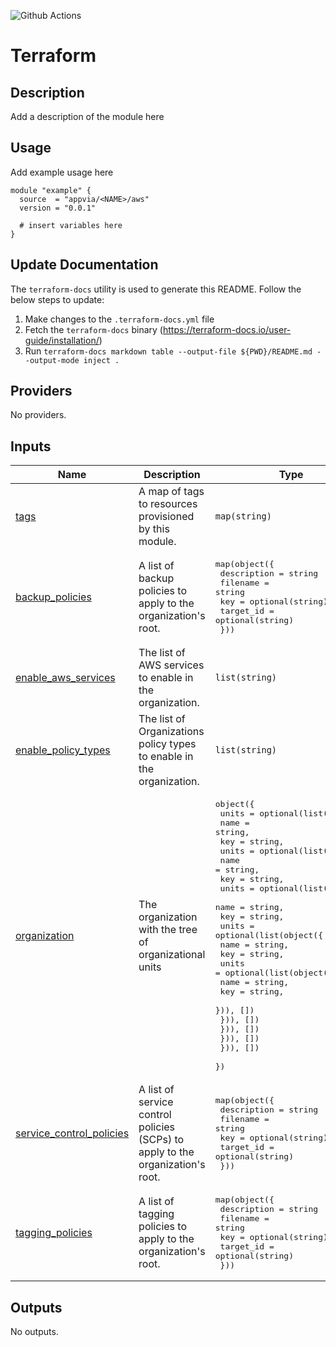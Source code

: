 ![Github Actions](../../actions/workflows/terraform.yml/badge.svg)

# Terraform <NAME>

## Description

Add a description of the module here

## Usage

Add example usage here

```hcl
module "example" {
  source  = "appvia/<NAME>/aws"
  version = "0.0.1"

  # insert variables here
}
```

## Update Documentation

The `terraform-docs` utility is used to generate this README. Follow the below steps to update:

1. Make changes to the `.terraform-docs.yml` file
2. Fetch the `terraform-docs` binary (https://terraform-docs.io/user-guide/installation/)
3. Run `terraform-docs markdown table --output-file ${PWD}/README.md --output-mode inject .`

<!-- BEGIN_TF_DOCS -->
## Providers

No providers.

## Inputs

| Name | Description | Type | Default | Required |
|------|-------------|------|---------|:--------:|
| <a name="input_tags"></a> [tags](#input\_tags) | A map of tags to resources provisioned by this module. | `map(string)` | n/a | yes |
| <a name="input_backup_policies"></a> [backup\_policies](#input\_backup\_policies) | A list of backup policies to apply to the organization's root. | <pre>map(object({<br/>    description = string<br/>    filename    = string<br/>    key         = optional(string)<br/>    target_id   = optional(string)<br/>  }))</pre> | `{}` | no |
| <a name="input_enable_aws_services"></a> [enable\_aws\_services](#input\_enable\_aws\_services) | The list of AWS services to enable in the organization. | `list(string)` | `[]` | no |
| <a name="input_enable_policy_types"></a> [enable\_policy\_types](#input\_enable\_policy\_types) | The list of Organizations policy types to enable in the organization. | `list(string)` | <pre>[<br/>  "BACKUP_POLICY",<br/>  "SERVICE_CONTROL_POLICY",<br/>  "TAG_POLICY"<br/>]</pre> | no |
| <a name="input_organization"></a> [organization](#input\_organization) | The organization with the tree of organizational units | <pre>object({<br/>    units = optional(list(object({<br/>      name = string,<br/>      key  = string,<br/>      units = optional(list(object({<br/>        name = string,<br/>        key  = string,<br/>        units = optional(list(object({<br/>          name = string,<br/>          key  = string,<br/>          units = optional(list(object({<br/>            name = string,<br/>            key  = string,<br/>            units = optional(list(object({<br/>              name = string,<br/>              key  = string,<br/>            })), [])<br/>          })), [])<br/>        })), [])<br/>      })), [])<br/>    })), [])<br/>  })</pre> | `{}` | no |
| <a name="input_service_control_policies"></a> [service\_control\_policies](#input\_service\_control\_policies) | A list of service control policies (SCPs) to apply to the organization's root. | <pre>map(object({<br/>    description = string<br/>    filename    = string<br/>    key         = optional(string)<br/>    target_id   = optional(string)<br/>  }))</pre> | `{}` | no |
| <a name="input_tagging_policies"></a> [tagging\_policies](#input\_tagging\_policies) | A list of tagging policies to apply to the organization's root. | <pre>map(object({<br/>    description = string<br/>    filename    = string<br/>    key         = optional(string)<br/>    target_id   = optional(string)<br/>  }))</pre> | `{}` | no |

## Outputs

No outputs.
<!-- END_TF_DOCS -->
